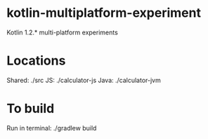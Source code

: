 # kotlin-multiplatform-experiment
Kotlin 1.2.* multi-platform experiments

Locations
=========
Shared: ./src
JS: ./calculator-js
Java: ./calculator-jvm

To build
========
Run in terminal:
    ./gradlew build

